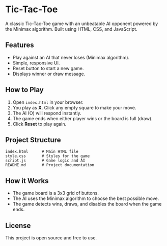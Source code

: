 # Tic-Tac-Toe

A classic Tic-Tac-Toe game with an unbeatable AI opponent powered by the Minimax algorithm. Built using HTML, CSS, and JavaScript.

## Features

- Play against an AI that never loses (Minimax algorithm).
- Simple, responsive UI.
- Reset button to start a new game.
- Displays winner or draw message.

## How to Play

1. Open `index.html` in your browser.
2. You play as **X**. Click any empty square to make your move.
3. The AI (O) will respond instantly.
4. The game ends when either player wins or the board is full (draw).
5. Click **Reset** to play again.

## Project Structure

```
index.html      # Main HTML file
style.css       # Styles for the game
script.js       # Game logic and AI
README.md       # Project documentation
```

## How it Works

- The game board is a 3x3 grid of buttons.
- The AI uses the Minimax algorithm to choose the best possible move.
- The game detects wins, draws, and disables the board when the game ends.

## License

This project is open source and free to use.
